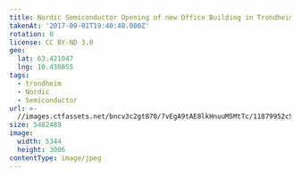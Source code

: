 ```yaml
---
title: Nordic Semiconductor Opening of new Office Building in Trondheim
takenAt: '2017-09-01T19:40:48.000Z'
rotation: 0
license: CC BY-ND 3.0
geo:
  lat: 63.421047
  lng: 10.436855
tags:
  - trondheim
  - Nordic
  - Semiconductor
url: >-
  //images.ctfassets.net/bncv3c2gt878/7vEgA9tAE8lkHnuuM5MtTc/11879952c5a7dc5550c7f45f61746681/nordic-semiconductor-opening-of-new-office-building-in-trondheim_36170348994_o
size: 5482489
image:
  width: 5344
  height: 3006
contentType: image/jpeg
---
```



